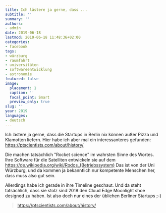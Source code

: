 ```yaml
---
title: Ich lästere ja gerne, dass ...
subtitle: ''
summary: ''
authors:
- admin
date: 2019-06-18
lastmod: 2019-06-18 11:48:36+02:00
categories:
- facebook
tags:
- würzburg
- raumfahrt
- universitäten
- softwareentwicklung
- astronomie
featured: false
image:
  placement: 1
  caption: ''
  focal_point: Smart
  preview_only: true
slug: ''
year: 2019
languages:
- deutsch
---
```


Ich lästere ja gerne, dass die Startups in Berlin nix können außer Pizza und Klamotten liefern. Hier habe ich aber mal ein interessanteres gefunden: 
https://ptscientists.com/about/history/

Die machen tatsächlich "Rocket science" im wahrsten Sinne des Wortes. Ihre Software für die Satelliten entwickeln sie auf dem https://de.wikipedia.org/wiki/Rodos_(Betriebssystem)
Das ist von der Uni Würzburg, und da kommen ja bekanntlich nur kompetente Menschen her, dass muss also gut sein. 

Allerdings habe ich gerade in ihre Timeline geschaut. Und da steht tatsächlich, dass sie stolz sind 2018 den Cloud Edge Moonlight shoe designed zu haben. Ist also doch nur eines der üblichen Berliner Startups ;-)
> https://ptscientists.com/about/history/